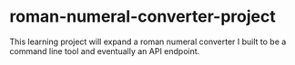# roman-numeral-converter-project

This learning project will expand a roman numeral converter I built to be a command line tool and eventually an API endpoint.
